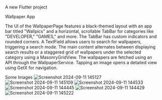
A new Flutter project

Wallpaper App

The UI of the WallpaperPage features a black-themed layout with an app bar titled "Wallpics" and a horizontal, scrollable TabBar for categories like "DEVELOPER," "GAMES," and more. The TabBar has custom indicators and rounded corners. A TextField allows users to search for wallpapers, triggering a search mode. The main content alternates between displaying search results or a staggered grid of wallpapers under the selected category using a MasonryGridView. The wallpapers are fetched using an API through the WallpaperService. Tapping an image opens a detailed view using GetX for navigation.

Some Images 
![Screenshot 2024-09-11 145127](https://github.com/user-attachments/assets/7d792b38-895e-4376-91c6-dced9e8a6b24)
![Screenshot 2024-09-11 145109](https://github.com/user-attachments/assets/8bdb7e1c-b2df-4efa-a0d2-1fd8b544f6b2)
![Screenshot 2024-09-11 144533](https://github.com/user-attachments/assets/a32adb69-3ae9-4c24-8298-c5f27c5422dc)
![Screenshot 2024-09-11 144445](https://github.com/user-attachments/assets/ef1c146e-f840-4fab-8f5a-5645b94c3469)
![Screenshot 2024-09-11 144429](https://github.com/user-attachments/assets/e8eee47b-19ba-41fb-a439-7ba74baf615e)
![Screenshot 2024-09-11 145222](https://github.com/user-attachments/assets/8aec5681-7629-4124-ad8c-4fca5a1120cb)
